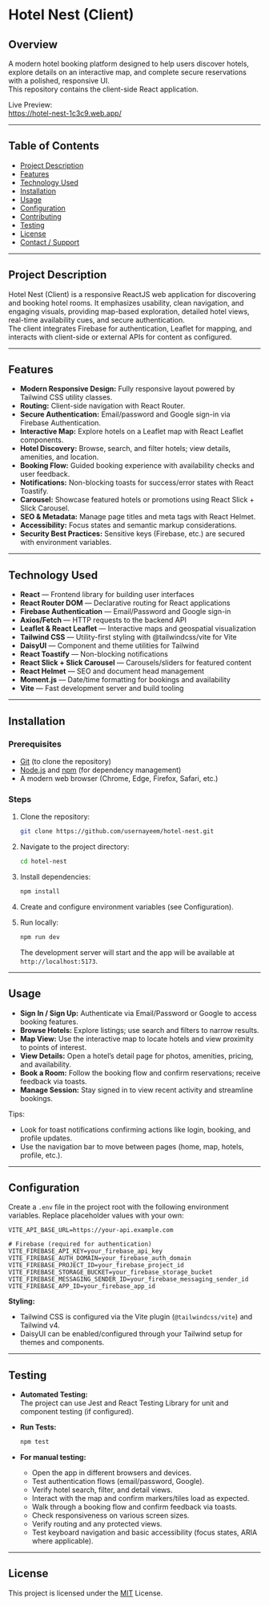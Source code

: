 # Hotel Nest (Client)

## Overview

A modern hotel booking platform designed to help users discover hotels, explore details on an interactive map, and complete secure reservations with a polished, responsive UI.  
This repository contains the client-side React application.

Live Preview:  
https://hotel-nest-1c3c9.web.app/

---

## Table of Contents

- [Project Description](#project-description)
- [Features](#features)
- [Technology Used](#technology-used)
- [Installation](#installation)
- [Usage](#usage)
- [Configuration](#configuration)
- [Contributing](#contributing)
- [Testing](#testing)
- [License](#license)
- [Contact / Support](#contact--support)

---

## Project Description

Hotel Nest (Client) is a responsive ReactJS web application for discovering and booking hotel rooms. It emphasizes usability, clean navigation, and engaging visuals, providing map-based exploration, detailed hotel views, real-time availability cues, and secure authentication.  
The client integrates Firebase for authentication, Leaflet for mapping, and interacts with client-side or external APIs for content as configured.

---

## Features

- **Modern Responsive Design:** Fully responsive layout powered by Tailwind CSS utility classes.
- **Routing:** Client-side navigation with React Router.
- **Secure Authentication:** Email/password and Google sign-in via Firebase Authentication.
- **Interactive Map:** Explore hotels on a Leaflet map with React Leaflet components.
- **Hotel Discovery:** Browse, search, and filter hotels; view details, amenities, and location.
- **Booking Flow:** Guided booking experience with availability checks and user feedback.
- **Notifications:** Non-blocking toasts for success/error states with React Toastify.
- **Carousel:** Showcase featured hotels or promotions using React Slick + Slick Carousel.
- **SEO & Metadata:** Manage page titles and meta tags with React Helmet.
- **Accessibility:** Focus states and semantic markup considerations.
- **Security Best Practices:** Sensitive keys (Firebase, etc.) are secured with environment variables.

---

## Technology Used

- **React** — Frontend library for building user interfaces
- **React Router DOM** — Declarative routing for React applications
- **Firebase Authentication** — Email/Password and Google sign-in
- **Axios/Fetch** — HTTP requests to the backend API
- **Leaflet & React Leaflet** — Interactive maps and geospatial visualization
- **Tailwind CSS** — Utility-first styling with @tailwindcss/vite for Vite
- **DaisyUI** — Component and theme utilities for Tailwind
- **React Toastify** — Non-blocking notifications
- **React Slick + Slick Carousel** — Carousels/sliders for featured content
- **React Helmet** — SEO and document head management
- **Moment.js** — Date/time formatting for bookings and availability
- **Vite** — Fast development server and build tooling

---

## Installation

### Prerequisites

- [Git](https://git-scm.com/) (to clone the repository)
- [Node.js](https://nodejs.org/) and [npm](https://www.npmjs.com/) (for dependency management)
- A modern web browser (Chrome, Edge, Firefox, Safari, etc.)

### Steps

1. Clone the repository:

   ```bash
   git clone https://github.com/usernayeem/hotel-nest.git
   ```

2. Navigate to the project directory:

   ```bash
   cd hotel-nest
   ```

3. Install dependencies:

   ```bash
   npm install
   ```

4. Create and configure environment variables (see Configuration).

5. Run locally:
   ```bash
   npm run dev
   ```
   The development server will start and the app will be available at `http://localhost:5173`.

---

## Usage

- **Sign In / Sign Up:** Authenticate via Email/Password or Google to access booking features.
- **Browse Hotels:** Explore listings; use search and filters to narrow results.
- **Map View:** Use the interactive map to locate hotels and view proximity to points of interest.
- **View Details:** Open a hotel’s detail page for photos, amenities, pricing, and availability.
- **Book a Room:** Follow the booking flow and confirm reservations; receive feedback via toasts.
- **Manage Session:** Stay signed in to view recent activity and streamline bookings.

Tips:

- Look for toast notifications confirming actions like login, booking, and profile updates.
- Use the navigation bar to move between pages (home, map, hotels, profile, etc.).

---

## Configuration

Create a `.env` file in the project root with the following environment variables. Replace placeholder values with your own:

```env
VITE_API_BASE_URL=https://your-api.example.com

# Firebase (required for authentication)
VITE_FIREBASE_API_KEY=your_firebase_api_key
VITE_FIREBASE_AUTH_DOMAIN=your_firebase_auth_domain
VITE_FIREBASE_PROJECT_ID=your_firebase_project_id
VITE_FIREBASE_STORAGE_BUCKET=your_firebase_storage_bucket
VITE_FIREBASE_MESSAGING_SENDER_ID=your_firebase_messaging_sender_id
VITE_FIREBASE_APP_ID=your_firebase_app_id
```

**Styling:**

- Tailwind CSS is configured via the Vite plugin (`@tailwindcss/vite`) and Tailwind v4.
- DaisyUI can be enabled/configured through your Tailwind setup for themes and components.

---

## Testing

- **Automated Testing:**  
  The project can use Jest and React Testing Library for unit and component testing (if configured).

- **Run Tests:**

  ```bash
  npm test
  ```

- **For manual testing:**
  - Open the app in different browsers and devices.
  - Test authentication flows (email/password, Google).
  - Verify hotel search, filter, and detail views.
  - Interact with the map and confirm markers/tiles load as expected.
  - Walk through a booking flow and confirm feedback via toasts.
  - Check responsiveness on various screen sizes.
  - Verify routing and any protected views.
  - Test keyboard navigation and basic accessibility (focus states, ARIA where applicable).

---

## License

This project is licensed under the [MIT](LICENSE) License.
